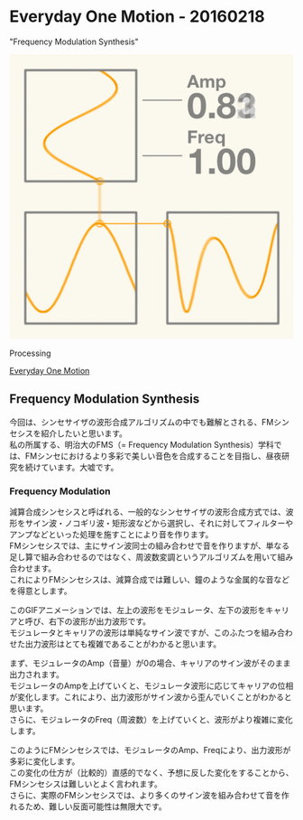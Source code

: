 # Everyday One Motion - 20160218  

"Frequency Modulation Synthesis"  

![](20160218.gif)  

Processing  

[Everyday One Motion](http://motions.work/motion/112)  

## Frequency Modulation Synthesis

今回は、シンセサイザの波形合成アルゴリズムの中でも難解とされる、FMシンセシスを紹介したいと思います。  
私の所属する、明治大のFMS（= Frequency Modulation Synthesis）学科では、FMシンセにおけるより多彩で美しい音色を合成することを目指し、昼夜研究を続けています。大嘘です。  

### Frequency Modulation

減算合成シンセシスと呼ばれる、一般的なシンセサイザの波形合成方式では、波形をサイン波・ノコギリ波・矩形波などから選択し、それに対してフィルターやアンプなどといった処理を施すことにより音を作ります。  
FMシンセシスでは、主にサイン波同士の組み合わせで音を作りますが、単なる足し算で組み合わせるのではなく、周波数変調というアルゴリズムを用いて組み合わせます。  
これによりFMシンセシスは、減算合成では難しい、鐘のような金属的な音などを得意とします。  

このGIFアニメーションでは、左上の波形をモジュレータ、左下の波形をキャリアと呼び、右下の波形が出力波形です。  
モジュレータとキャリアの波形は単純なサイン波ですが、このふたつを組み合わせた出力波形はとても複雑であることがわかると思います。  

まず、モジュレータのAmp（音量）が0の場合、キャリアのサイン波がそのまま出力されます。  
モジュレータのAmpを上げていくと、モジュレータ波形に応じてキャリアの位相が変化します。これにより、出力波形がサイン波から歪んでいくことがわかると思います。  
さらに、モジュレータのFreq（周波数）を上げていくと、波形がより複雑に変化します。  

このようにFMシンセシスでは、モジュレータのAmp、Freqにより、出力波形が多彩に変化します。  
この変化の仕方が（比較的）直感的でなく、予想に反した変化をすることから、FMシンセシスは難しいとよく言われます。  
さらに、実際のFMシンセシスでは、より多くのサイン波を組み合わせて音を作れるため、難しい反面可能性は無限大です。  
